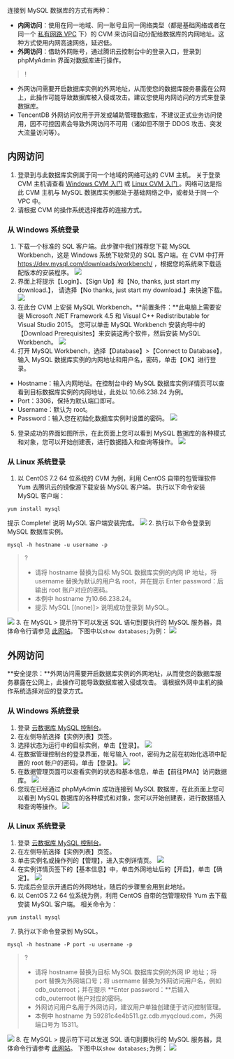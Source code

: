 连接到 MySQL 数据库的方式有两种：
- **内网访问**：使用在同一地域、同一账号且同一网络类型（都是基础网络或者在同一个 [私有网路 VPC](https://cloud.tencent.com/document/product/215/20046) 下）的 CVM 来访问自动分配给数据库的内网地址。这种方式使用内网高速网络，延迟低。
- **外网访问**：借助外网账号，通过腾讯云控制台中的登录入口，登录到 phpMyAdmin 界面对数据库进行操作。

> !
- 外网访问需要开启数据库实例的外网地址，从而使您的数据库服务暴露在公网上，此操作可能导致数据库被入侵或攻击。建议您使用内网访问的方式来登录数据库。 
-  TencentDB 外网访问仅用于开发或辅助管理数据库，不建议正式业务访问使用，因不可控因素会导致外网访问不可用（诸如但不限于 DDOS 攻击、突发大流量访问等）。

## 内网访问
1. 登录到与此数据库实例属于同一个地域的网络可达的 CVM 主机。
关于登录 CVM 主机请查看 <a href="https://cloud.tencent.com/document/product/213/2764" target="_blank"> Windows CVM 入门</a> 或 <a href="https://cloud.tencent.com/document/product/213/2936" target="_blank">Linux CVM 入门 </a>。网络可达是指此 CVM 主机与 MySQL 数据库实例都处于基础网络之中，或者处于同一个 VPC 中。
2. 请根据 CVM 的操作系统选择推荐的连接方式。

### 从 Windows 系统登录
1. 下载一个标准的 SQL 客户端。此步骤中我们推荐您下载 MySQL Workbench，这是 Windows 系统下较常见的 SQL 客户端。在 CVM 中打开 https://dev.mysql.com/downloads/workbench/ ，根据您的系统来下载适配版本的安装程序。
![](//mc.qcloudimg.com/static/img/4d7e6c56f02aad86f232e5cdd8c0bb17/image.png)
2. 界面上将提示【Login】、【Sign Up】和【No, thanks, just start my download.】， 请选择【No thanks, just start my download.】来快速下载。
![](//mc.qcloudimg.com/static/img/7169ce063b1b41c58c48089bc2a61441/image.png)
3. 在此台 CVM 上安装 MySQL Workbench。**前置条件：**此电脑上需要安装 Microsoft .NET Framework 4.5 和 Visual C++ Redistributable for Visual Studio 2015。 您可以单击 MySQL Workbench 安装向导中的【Download Prerequisites】来安装这两个软件，然后安装 MySQL Workbench。
![](//mc.qcloudimg.com/static/img/bcf08cec72e8ea9c490cb30ae79f0da4/image.png)
4. 打开 MySQL Workbench，选择【Database】>【Connect to Database】，输入 MySQL 数据库实例的内网地址和用户名，密码，单击【OK】进行登录。
  - Hostname：输入内网地址。在控制台中的 MySQL 数据库实例详情页可以查看到目标数据库实例的内网地址，此处以 10.66.238.24 为例。
 - Port：3306，保持为默认端口即可。
 - Username：默认为 root。
 - Password：输入您在初始化数据库实例时设置的密码。
![](https://main.qcloudimg.com/raw/c480e5db0d2fa40c059af8963a4ff404.png)
5. 登录成功的界面如图所示，在此页面上您可以看到 MySQL 数据库的各种模式和对象，您可以开始创建表，进行数据插入和查询等操作。
![](//mc.qcloudimg.com/static/img/abd8efce579343d25f534143c19c132e/image.png)	

### 从 Linux 系统登录 
1. 以 CentOS 7.2 64 位系统的 CVM 为例，利用 CentOS 自带的包管理软件 Yum 去腾讯云的镜像源下载安装 MySQL 客户端。
执行以下命令安装 MySQL 客户端：
```
yum install mysql
```
提示 Complete! 说明 MySQL 客户端安装完成。
![](https://main.qcloudimg.com/raw/907e047fed90f6cf68752fb386382927.png)
2. 执行以下命令登录到 MySQL 数据库实例。
```
mysql -h hostname -u username -p
```
>?
>- 请将 hostname 替换为目标 MySQL 数据库实例的内网 IP 地址，将 username 替换为默认的用户名 root，并在提示 Enter password：后输出 root 账户对应的密码。
>- 本例中 hostname 为10.66.238.24。
>- 提示 MySQL [(none)]> 说明成功登录到 MySQL。
>
![](https://main.qcloudimg.com/raw/cf1d6c76d8a30dea49745699a22c9f7a.png)
3. 在 MySQL > 提示符下可以发送 SQL 语句到要执行的 MySQL 服务器，具体命令行请参见 [此网站](https://dev.mysql.com/doc/refman/5.7/en/mysql-commands.html)。
下图中以`show databases;`为例：
![](//mc.qcloudimg.com/static/img/76b4346a84f7388ae263dc6c09220fc0/image.png)

## 外网访问
**安全提示：**外网访问需要开启数据库实例的外网地址，从而使您的数据库服务暴露在公网上，此操作可能导致数据库被入侵或攻击。
请根据外网中主机的操作系统选择对应的登录方式。
### 从 Windows 系统登录
1. 登录 [云数据库 MySQL 控制台](https://console.cloud.tencent.com/cdb)。
2. 在左侧导航选择【实例列表】页签。
3. 选择状态为运行中的目标实例，单击【登录】。
![](https://main.qcloudimg.com/raw/3a642dee2f7402a37f6f123438df50b6.png)
4. 在数据管理控制台的登录界面，帐号输入 root，密码为之前在初始化选项中配置的 root 帐户的密码，单击【登录】。
![](https://main.qcloudimg.com/raw/3c89310fea5467737da23a7fff9d07ff.png)
5. 在数据管理页面可以查看实例的状态和基本信息，单击【前往PMA】访问数据库。
![](https://main.qcloudimg.com/raw/ce70bd2995fc630eb3c0338278b62f26.png)
6. 您现在已经通过 phpMyAdmin 成功连接到 MySQL 数据库，在此页面上您可以看到 MySQL 数据库的各种模式和对象，您可以开始创建表，进行数据插入和查询等操作。
![](https://main.qcloudimg.com/raw/2a502f89d6a3e05bc16487802c4da042.png)

### 从 Linux 系统登录
1. 登录 [云数据库 MySQL 控制台](https://console.cloud.tencent.com/cdb)。
2. 在左侧导航选择【实例列表】页签。
3. 单击实例名或操作列的【管理】，进入实例详情页。
![](https://main.qcloudimg.com/raw/9073997440e22307d05fb4d9a50da5e3.png)
4. 在实例详情页签下的【基本信息】中，单击外网地址后的【开启】，单击【确定】。
![](https://main.qcloudimg.com/raw/755ef55ad549d73230948def2c0ba828.png)
5. 完成后会显示开通后的外网地址，随后的步骤里会用到此地址。
6. 以 CentOS 7.2 64 位系统为例，利用 CentOS 自带的包管理软件 Yum 去下载安装 MySQL 客户端。
相关命令为：
```
yum install mysql
```
7. 执行以下命令登录到 MySQL。
```
mysql -h hostname -P port -u username -p
```
>?
>- 请将 hostname 替换为目标 MySQL 数据库实例的外网 IP 地址；将 port 替换为外网端口号；将 username 替换为外网访问用户名，例如 cdb_outerroot；并在提示 **Enter password：**后输入 cdb_outerroot 帐户对应的密码。
>- 外网访问用户名用于外网访问，建议用户单独创建便于访问控制管理。
>- 本例中 hostname 为 59281c4e4b511.gz.cdb.myqcloud.com，外网端口号为 15311。
>
![](//mc.qcloudimg.com/static/img/48df6390ccf7669d04403cd84b8b6fad/image.png)
8. 在 MySQL > 提示符下可以发送 SQL 语句到要执行的 MySQL 服务器，具体命令行请参考 [此网站](https://dev.mysql.com/doc/refman/5.7/en/mysql-commands.html)。
下图中以`show databases;`为例：
![](//mc.qcloudimg.com/static/img/76b4346a84f7388ae263dc6c09220fc0/image.png)
